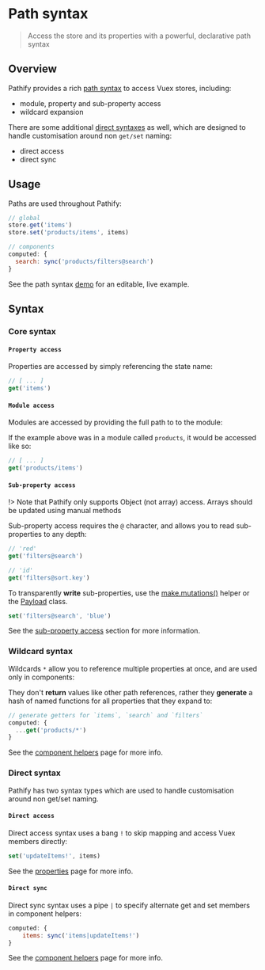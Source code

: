 # Path syntax

> Access the store and its properties with a powerful, declarative path syntax

## Overview

Pathify provides a rich [path syntax](#core-syntax) to access Vuex stores, including:

- module, property and sub-property access
- wildcard expansion

There are some additional [direct syntaxes](#direct-syntax) as well, which are designed to handle customisation around non `get/set` naming:

- direct access
- direct sync


## Usage

Paths are used throughout Pathify:

```js
// global
store.get('items')
store.set('products/items', items)

// components
computed: {
  search: sync('products/filters@search')
}
```

See the path syntax [demo](https://codesandbox.io/s/github/davestewart/vuex-pathify/tree/master/demo?initialpath=api/paths) for an editable, live example.



## Syntax

### Core syntax

#### `Property access`

Properties are accessed by simply referencing the state name:

```js
// [ ... ]
get('items')
```

#### `Module access`

Modules are accessed by providing the full path to to the module:

If the example above was in a module called `products`, it would be accessed like so:

```js
// [ ... ]
get('products/items')
```


#### `Sub-property access`

!> Note that Pathify only supports Object (not array) access. Arrays should be updated using manual methods

Sub-property access requires the `@` character, and allows you to read sub-properties to any depth:

```js
// 'red'
get('filters@search')
```
```js
// 'id'
get('filters@sort.key')
```

To transparently **write** sub-properties, use the [make.mutations()](/api/store.md#make-mutations) helper or the [Payload](/api/properties.md#payload-class) class.

```js
set('filters@search', 'blue')
```

See the [sub-property access](/api/properties.md#sub-property-access) section for more information.


### Wildcard syntax

Wildcards `*` allow you to reference multiple properties at once, and are used only in components:

They don't **return** values like other path references, rather they **generate** a hash of named functions for all properties that they expand to:

```js
// generate getters for `items`, `search` and `filters`
computed: {
  ...get('products/*') 
}
```


See the [component helpers](/api/component.md#wildcard-property-access) page for more info.



### Direct syntax

Pathify has two syntax types which are used to handle customisation around non get/set naming. 

#### `Direct access`

Direct access syntax uses a bang `!` to skip mapping and access Vuex members directly:

```js
set('updateItems!', items)
```

See the [properties](/api/properties.md#direct-property-access) page for more info.

#### `Direct sync`

Direct sync syntax uses a pipe `|` to specify alternate get and set members in component helpers:

```js
computed: {
    items: sync('items|updateItems!')
}
```

See the [component helpers](/api/component.md#sync) page for more info.

